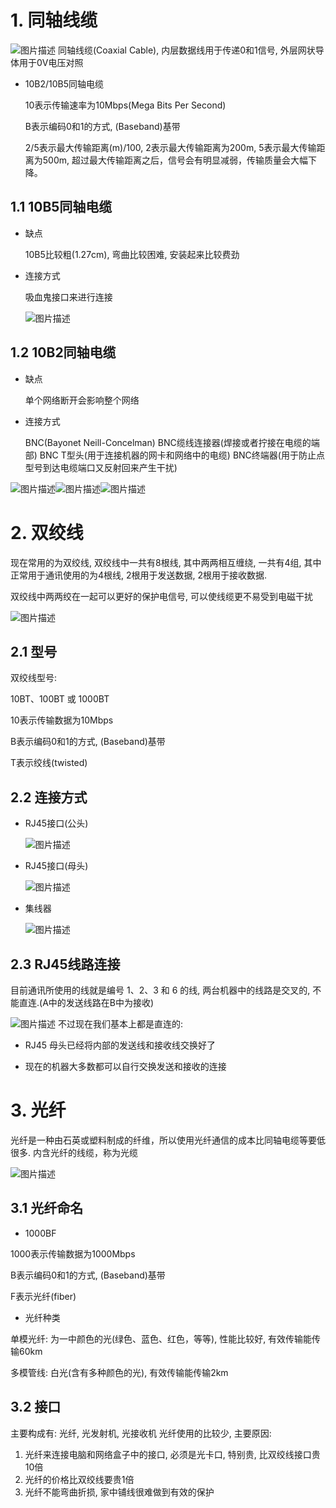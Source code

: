 # 1. 同轴线缆

![图片描述](.image/01-%E7%BA%BF%E7%BC%86/0.5756404680686595.png)
同轴线缆(Coaxial Cable), 内层数据线用于传递0和1信号, 外层网状导体用于0V电压对照

* 10B2/10B5同轴电缆

  10表示传输速率为10Mbps(Mega Bits Per Second)

  B表示编码0和1的方式, (Baseband)基带

  2/5表示最大传输距离(m)/100, 2表示最大传输距离为200m, 5表示最大传输距离为500m, 超过最大传输距离之后，信号会有明显减弱，传输质量会大幅下降。


## 1.1 10B5同轴电缆

* 缺点

  10B5比较粗(1.27cm), 弯曲比较困难, 安装起来比较费劲

* 连接方式

  吸血鬼接口来进行连接

  ![图片描述](.image/01-%E7%BA%BF%E7%BC%86/0.11821195778042548.png)
  
  
## 1.2 10B2同轴电缆
* 缺点

  单个网络断开会影响整个网络

* 连接方式

  BNC(Bayonet Neill-Concelman)
  BNC缆线连接器(焊接或者拧接在电缆的端部)
  BNC T型头(用于连接机器的网卡和网络中的电缆)
  BNC终端器(用于防止点型号到达电缆端口又反射回来产生干扰)


![图片描述](.image/01-%E7%BA%BF%E7%BC%86/0.7986267154385545.png)![图片描述](.image/01-%E7%BA%BF%E7%BC%86/0.04106815468502778.png)![图片描述](.image/01-%E7%BA%BF%E7%BC%86/0.8067558918210955.png)


# 2. 双绞线

现在常用的为双绞线, 双绞线中一共有8根线, 其中两两相互缠绕, 一共有4组, 其中正常用于通讯使用的为4根线, 2根用于发送数据, 2根用于接收数据. 

双绞线中两两绞在一起可以更好的保护电信号, 可以使线缆更不易受到电磁干扰

![图片描述](.image/01-%E7%BA%BF%E7%BC%86/0.42870535961776945.png)


## 2.1 型号
双绞线型号: 

10BT、100BT 或 1000BT

10表示传输数据为10Mbps

B表示编码0和1的方式, (Baseband)基带

T表示绞线(twisted)


## 2.2 连接方式

* RJ45接口(公头)

  ![图片描述](.image/01-%E7%BA%BF%E7%BC%86/0.1526537858706667.png)

* RJ45接口(母头)

  ![图片描述](.image/01-%E7%BA%BF%E7%BC%86/0.9489223362481611.png)

* 集线器

  ![图片描述](.image/01-%E7%BA%BF%E7%BC%86/0.12923738768609927.png)
  
  
## 2.3 RJ45线路连接

目前通讯所使用的线就是编号 1、2、3 和 6 的线, 两台机器中的线路是交叉的, 不能直连.(A中的发送线路在B中为接收)

![图片描述](.image/01-%E7%BA%BF%E7%BC%86/0.7484695992601988.png)
不过现在我们基本上都是直连的:

* RJ45 母头已经将内部的发送线和接收线交换好了

* 现在的机器大多数都可以自行交换发送和接收的连接


# 3. 光纤

光纤是一种由石英或塑料制成的纤维，所以使用光纤通信的成本比同轴电缆等要低很多. 内含光纤的线缆，称为光缆

![图片描述](.image/01-%E7%BA%BF%E7%BC%86/0.3410147508980439.png)


## 3.1 光纤命名

*  1000BF

 1000表示传输数据为1000Mbps

 B表示编码0和1的方式, (Baseband)基带

 F表示光纤(fiber)

* 光纤种类

 单模光纤: 为一中颜色的光(绿色、蓝色、红色，等等), 性能比较好, 有效传输能传输60km

 多模管线: 白光(含有多种颜色的光), 有效传输能传输2km


## 3.2 接口
主要构成有: 光纤, 光发射机, 光接收机
光纤使用的比较少, 主要原因:
 1. 光纤来连接电脑和网络盒子中的接口, 必须是光卡口, 特别贵, 比双绞线接口贵10倍
 2. 光纤的价格比双绞线要贵1倍
 3. 光纤不能弯曲折损, 家中铺线很难做到有效的保护